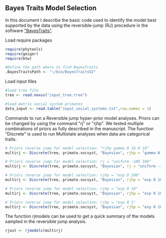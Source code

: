 ## Bayes Traits Model Selection

In this document I describe the basic code used to identify the model best supported by the data using the reversible-jump (RJ) procedure in the software ["BayesTraits"](http://www.evolution.rdg.ac.uk/BayesTraitsV3.0.1/BayesTraitsV3.0.1.html).

Load require packages
```r
require(phytools)
require(geiger)
require(btw)

#Define the path where to find BayesTraits
.BayesTraitsPath <- "~/bin/BayesTraitsV2"
```
Load input files
```r
#load tree file
tree <- read.nexus("input_tree.tree")

#load matrix social system primates
data_input <- read.table("input_social_systems.txt",row.names = 1)
```

Commands to run a Reversible jump hyper-prior model analyses. Priors can be changed by using the command "rj" or "rjhp". We tested multiple combinations of priors as fully described in the manuscript. The function "Discrete" is used to run Multistate analyses when data are categorical traits.
```r
# Priors reverse jump for model selection: “rjhp gamma 0 10 0 10”
multirj <- Discrete(tree, primate.socsyst, "Bayesian", rjhp = "gamma 0 10 0 10", bi = 2500000, it = 10000000, sa = 1000)

# Priors reverse jump for model selection: rj = "uniform -100 100" 
multirj <- Discrete(tree, primate.socsyst, "Bayesian", rj = "uniform -100 100", bi = 2500000, it = 10000000, sa = 1000)

# Priors reverse jump for model selection: rjhp = "exp 0 100"
multirj <- Discrete(tree, primate.socsyst, "Bayesian", rjhp = "exp 0 100", bi = 2500000, it = 10000000, sa = 1000)

# Priors reverse jump for model selection: rjhp = "exp 0 10"
multirj <- Discrete(tree, primate.socsyst, "Bayesian", rjhp = "exp 0 10", bi = 2500000, it = 10000000, sa = 1000)

# Priors reverse jump for model selection: rjhp = "exp 0 1"
multirj <- Discrete(tree, primate.socsyst, "Bayesian", rjhp = "exp 0 10", bi = 2500000, it = 10000000, sa = 1000)
```

The function rjmodels can be used to get a quick summary of the models sampled in the reversible jump analysis.
```r
rjout <- rjmodels(multirj)
```
